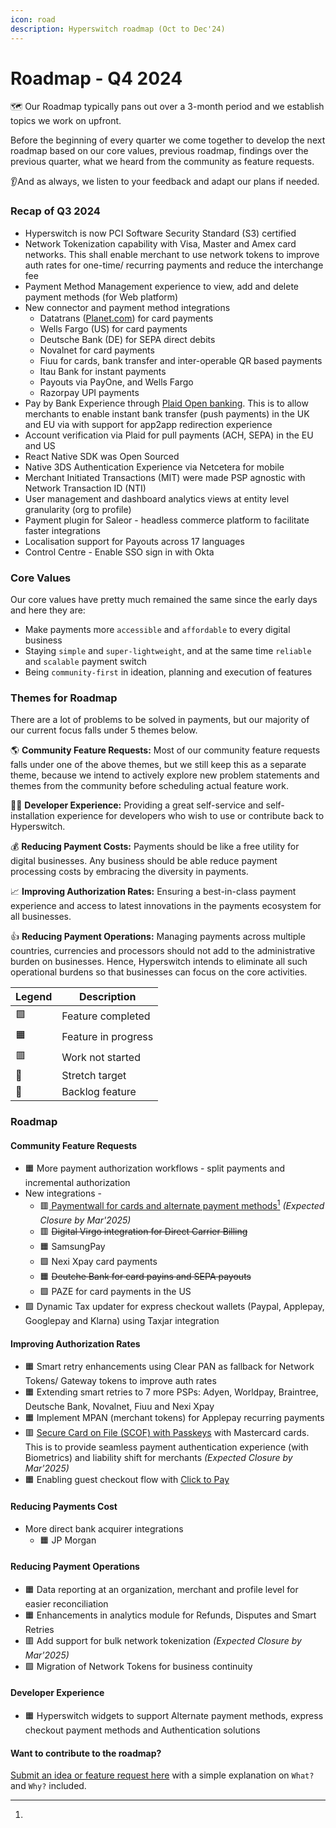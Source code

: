 ```yaml
---
icon: road
description: Hyperswitch roadmap (Oct to Dec'24)
---
```


# Roadmap - Q4 2024

🗺️ Our Roadmap typically pans out over a 3-month period and we establish topics we work on upfront.

Before the beginning of every quarter we come together to develop the next roadmap based on our core values, previous roadmap, findings over the previous quarter, what we heard from the community as feature requests.

👂And as always, we listen to your feedback and adapt our plans if needed.

### Recap of Q3 2024 <a href="#recap-of-q2-2024" id="recap-of-q2-2024"></a>

* Hyperswitch is now PCI Software Security Standard (S3) certified
* Network Tokenization capability with Visa, Master and Amex card networks. This shall enable merchant to use network tokens to improve auth rates for one-time/ recurring payments and reduce the interchange fee
* Payment Method Management experience to view, add and delete payment methods (for Web platform)
* New connector and payment method integrations
  * Datatrans ([Planet.com](http://planet.com/)) for card payments
  * Wells Fargo (US) for card payments
  * Deutsche Bank (DE) for SEPA direct debits
  * Novalnet for card payments
  * Fiuu for cards, bank transfer and inter-operable QR based payments
  * Itau Bank for instant payments
  * Payouts via PayOne, and Wells Fargo
  * Razorpay UPI payments
* Pay by Bank Experience through [Plaid Open banking](../../explore-hyperswitch/payment-flows-and-management/quickstart/payment-methods-setup/banks/open-banking.md). This is to allow merchants to enable instant bank transfer (push payments) in the UK and EU via with support for app2app redirection experience
* Account verification via Plaid for pull payments (ACH, SEPA) in the EU and US
* React Native SDK was Open Sourced
* Native 3DS Authentication Experience via Netcetera for mobile
* Merchant Initiated Transactions (MIT) were made PSP agnostic with Network Transaction ID (NTI)
* User management and dashboard analytics views at entity level granularity (org to profile)
* Payment plugin for Saleor - headless commerce platform to facilitate faster integrations
* Localisation support for Payouts across 17 languages
* Control Centre - Enable SSO sign in with Okta

### Core Values <a href="#core-values" id="core-values"></a>

Our core values have pretty much remained the same since the early days and here they are:

* Make payments more `accessible` and `affordable` to every digital business
* Staying `simple` and `super-lightweight`, and at the same time `reliable` and `scalable` payment switch
* Being `community-first` in ideation, planning and execution of features

### Themes for Roadmap <a href="#themes-for-roadmap" id="themes-for-roadmap"></a>

There are a lot of problems to be solved in payments, but our majority of our current focus falls under 5 themes below.

🌎 **Community Feature Requests:** Most of our community feature requests falls under one of the above themes, but we still keep this as a separate theme, because we intend to actively explore new problem statements and themes from the community before scheduling actual feature work.

👨‍💻 **Developer Experience:** Providing a great self-service and self-installation experience for developers who wish to use or contribute back to Hyperswitch.

💰 **Reducing Payment Costs:** Payments should be like a free utility for digital businesses. Any business should be able reduce payment processing costs by embracing the diversity in payments.

📈 **Improving Authorization Rates:** Ensuring a best-in-class payment experience and access to latest innovations in the payments ecosystem for all businesses.

👍 **Reducing Payment Operations:** Managing payments across multiple countries, currencies and processors should not add to the administrative burden on businesses. Hence, Hyperswitch intends to eliminate all such operational burdens so that businesses can focus on the core activities.

| **Legend** | **Description**     |
| ---------- | ------------------- |
| 🟩         | Feature completed   |
| 🟧         | Feature in progress |
| 🟥         | Work not started    |
| 💪         | Stretch target      |
| 🚛         | Backlog feature     |

### Roadmap <a href="#roadmap" id="roadmap"></a>

#### Community Feature Requests <a href="#community-feature-requests" id="community-feature-requests"></a>

* 🟧  More payment authorization workflows - split payments and incremental authorization
* New integrations -&#x20;
  * 🟥[ Paymentwall for cards and alternate payment methods](#user-content-fn-1)[^1] _(Expected Closure by Mar'2025)_
  * 🟥 ~~Digital Virgo integration for Direct Carrier Billing~~
  * 🟧 SamsungPay
  * 🟩 Nexi Xpay card payments
  * 🟧 ~~Deutche Bank for card payins and SEPA payouts~~
  * 🟩 PAZE for card payments in the US
* 🟩 Dynamic Tax updater for express checkout wallets (Paypal, Applepay, Googlepay and Klarna) using Taxjar integration

#### Improving Authorization Rates <a href="#improving-authorization-rates" id="improving-authorization-rates"></a>

* 🟧 Smart retry enhancements using Clear PAN as fallback for Network Tokens/ Gateway tokens to improve auth rates
* 🟧 Extending smart retries to 7 more PSPs: Adyen, Worldpay, Braintree, Deutsche Bank, Novalnet, Fiuu and Nexi Xpay
* 🟧 Implement MPAN (merchant tokens) for Applepay recurring payments
* 🟥  [Secure Card on File (SCOF) with Passkeys](https://developer.mastercard.com/mastercard-checkout-solutions/documentation/token-authentication/tas_scof/use-case1/) with Mastercard cards. This is to provide seamless payment authentication experience (with Biometrics) and liability shift for merchants _(Expected Closure by Mar'2025)_
* 🟧 Enabling guest checkout flow with [Click to Pay](https://developer.mastercard.com/mastercard-checkout-solutions/documentation/use-cases/click-to-pay/)&#x20;

#### Reducing Payments Cost <a href="#reducing-payments-cost" id="reducing-payments-cost"></a>

* More direct bank acquirer integrations
  * 🟧 JP Morgan

#### Reducing Payment Operations <a href="#reducing-payment-operations" id="reducing-payment-operations"></a>

* 🟧 Data reporting at an organization, merchant and profile level for easier reconciliation
* 🟧 Enhancements in analytics module for Refunds, Disputes and Smart Retries
* 🟥  Add support for bulk network tokenization _(Expected Closure by Mar'2025)_
* 🟩 Migration of Network Tokens for business continuity

#### Developer Experience <a href="#developer-experience" id="developer-experience"></a>

* 🟧 Hyperswitch widgets to support Alternate payment methods, express checkout payment methods and Authentication solutions

#### **Want to contribute to the roadmap?** <a href="#want-to-contribute-to-the-roadmap" id="want-to-contribute-to-the-roadmap"></a>

[Submit an idea or feature request here](https://github.com/juspay/hyperswitch/discussions/categories/ideas-feature-requests) with a simple explanation on `What?` and `Why?` included.

[^1]: 

